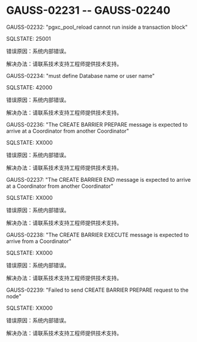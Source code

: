 # GAUSS-02231 -- GAUSS-02240

GAUSS-02232: "pgxc\_pool\_reload cannot run inside a transaction block"

SQLSTATE: 25001

错误原因：系统内部错误。

解决办法：请联系技术支持工程师提供技术支持。

GAUSS-02234: "must define Database name or user name"

SQLSTATE: 42000

错误原因：系统内部错误。

解决办法：请联系技术支持工程师提供技术支持。

GAUSS-02236: "The CREATE BARRIER PREPARE message is expected to arrive at a Coordinator from another Coordinator"

SQLSTATE: XX000

错误原因：系统内部错误。

解决办法：请联系技术支持工程师提供技术支持。

GAUSS-02237: "The CREATE BARRIER END message is expected to arrive at a Coordinator from another Coordinator"

SQLSTATE: XX000

错误原因：系统内部错误。

解决办法：请联系技术支持工程师提供技术支持。

GAUSS-02238: "The CREATE BARRIER EXECUTE message is expected to arrive from a Coordinator"

SQLSTATE: XX000

错误原因：系统内部错误。

解决办法：请联系技术支持工程师提供技术支持。

GAUSS-02239: "Failed to send CREATE BARRIER PREPARE request to the node"

SQLSTATE: XX000

错误原因：系统内部错误。

解决办法：请联系技术支持工程师提供技术支持。

